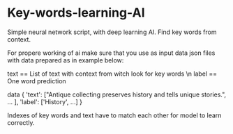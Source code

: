 # Key-words-learning-AI
Simple neural network script, with deep learning AI. Find key words from context.

For propere working of ai make sure that you use as input data json files with data prepared as in example below:

text == List of text with context from witch look for key words
\n label == One word prediction

data {
  'text': ["Antique collecting preserves history and tells unique stories.", ... ],
  'label': ['History', ...]
}

Indexes of key words and text have to match each other for model to learn correctly.

